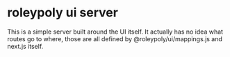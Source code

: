 # roleypoly ui server

This is a simple server built around the UI itself. It actually has no idea what routes go to where, those are all defined by @roleypoly/ui/mappings.js and next.js itself.